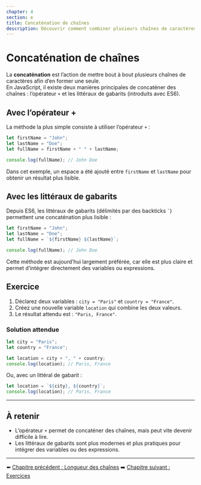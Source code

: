 ```yaml
---
chapter: 4
section: e
title: Concaténation de chaînes
description: Découvrir comment combiner plusieurs chaînes de caractères en JavaScript en utilisant l’opérateur + ou les littéraux de gabarits.
---
```


# Concaténation de chaînes

La **concaténation** est l’action de mettre bout à bout plusieurs chaînes de caractères afin d’en former une seule.  
En JavaScript, il existe deux manières principales de concaténer des chaînes : l’opérateur `+` et les littéraux de gabarits (introduits avec ES6).


## Avec l’opérateur +

La méthode la plus simple consiste à utiliser l’opérateur `+` :

```javascript
let firstName = "John";
let lastName = "Doe";
let fullName = firstName + " " + lastName;

console.log(fullName); // John Doe
```

Dans cet exemple, un espace a été ajouté entre `firstName` et `lastName` pour obtenir un résultat plus lisible.


## Avec les littéraux de gabarits

Depuis ES6, les littéraux de gabarits (délimités par des backticks `` ` ``) permettent une concaténation plus lisible :

```javascript
let firstName = "John";
let lastName = "Doe";
let fullName = `${firstName} ${lastName}`;

console.log(fullName); // John Doe
```

Cette méthode est aujourd’hui largement préférée, car elle est plus claire et permet d’intégrer directement des variables ou expressions.


## Exercice

1. Déclarez deux variables : `city = "Paris"` et `country = "France"`.
2. Créez une nouvelle variable `location` qui combine les deux valeurs.
3. Le résultat attendu est : `"Paris, France"`.


### Solution attendue

```javascript
let city = "Paris";
let country = "France";

let location = city + ", " + country;
console.log(location); // Paris, France
```

Ou, avec un littéral de gabarit :

```javascript
let location = `${city}, ${country}`;
console.log(location); // Paris, France
```

---

## À retenir

* L’opérateur `+` permet de concaténer des chaînes, mais peut vite devenir difficile à lire.
* Les littéraux de gabarits sont plus modernes et plus pratiques pour intégrer des variables ou des expressions.

---

⬅️ [Chapitre précédent : Longueur des chaînes](./d_Longueur.md)
➡️ [Chapitre suivant : Exercices](./f_Exercices.md)


